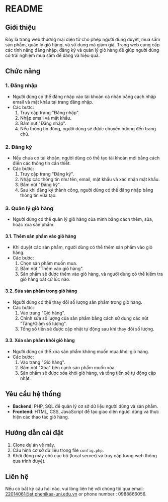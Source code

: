 # README
## Giới thiệu
Đây là trang web thương mại điện tử cho phép người dùng duyệt, mua sắm sản phẩm, quản lý giỏ hàng, và sử dụng mã giảm giá. Trang web cung cấp các tính năng đăng nhập, đăng ký và quản lý giỏ hàng để giúp người dùng có trải nghiệm mua sắm dễ dàng và hiệu quả.

## Chức năng

### 1. Đăng nhập
- Người dùng có thể đăng nhập vào tài khoản cá nhân bằng cách nhập email và mật khẩu tại trang đăng nhập.
- Các bước:
  1. Truy cập trang "Đăng nhập".
  2. Nhập email và mật khẩu.
  3. Bấm nút "Đăng nhập".
  4. Nếu thông tin đúng, người dùng sẽ được chuyển hướng đến trang chủ.

### 2. Đăng ký
- Nếu chưa có tài khoản, người dùng có thể tạo tài khoản mới bằng cách điền các thông tin cần thiết.
- Các bước:
  1. Truy cập trang "Đăng ký".
  2. Nhập các thông tin như tên, email, mật khẩu và xác nhận mật khẩu.
  3. Bấm nút "Đăng ký".
  4. Sau khi đăng ký thành công, người dùng có thể đăng nhập bằng thông tin vừa tạo.

### 3. Quản lý giỏ hàng
- Người dùng có thể quản lý giỏ hàng của mình bằng cách thêm, sửa, hoặc xóa sản phẩm.

#### 3.1. Thêm sản phẩm vào giỏ hàng
- Khi duyệt các sản phẩm, người dùng có thể thêm sản phẩm vào giỏ hàng.
- Các bước:
  1. Chọn sản phẩm muốn mua.
  2. Bấm nút "Thêm vào giỏ hàng".
  3. Sản phẩm sẽ được thêm vào giỏ hàng, và người dùng có thể kiểm tra giỏ hàng bất cứ lúc nào.

#### 3.2. Sửa sản phẩm trong giỏ hàng
- Người dùng có thể thay đổi số lượng sản phẩm trong giỏ hàng.
- Các bước:
  1. Vào trang "Giỏ hàng".
  2. Chỉnh sửa số lượng của sản phẩm bằng cách sử dụng các nút "Tăng/Giảm số lượng".
  3. Tổng số tiền sẽ được cập nhật tự động sau khi thay đổi số lượng.

#### 3.3. Xóa sản phẩm khỏi giỏ hàng
- Người dùng có thể xóa sản phẩm không muốn mua khỏi giỏ hàng.
- Các bước:
  1. Vào trang "Giỏ hàng".
  2. Bấm nút "Xóa" bên cạnh sản phẩm muốn xóa.
  3. Sản phẩm sẽ được xóa khỏi giỏ hàng, và tổng tiền sẽ tự động cập nhật.

## Yêu cầu hệ thống
- **Backend**: PHP, SQL để quản lý cơ sở dữ liệu người dùng và sản phẩm.
- **Frontend**: HTML, CSS, JavaScript để tạo giao diện người dùng và thực hiện các thao tác giỏ hàng.
  
## Hướng dẫn cài đặt
1. Clone dự án về máy.
2. Cấu hình cơ sở dữ liệu trong file `config.php`.
3. Khởi động máy chủ cục bộ (local server) và truy cập trang web thông qua trình duyệt.

## Liên hệ
Nếu có bất kỳ câu hỏi nào, vui lòng liên hệ với chúng tôi qua email: 22014061@st.phenikaa-uni.edu.vn or phone number : 0988866056.
